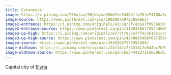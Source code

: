 ```yaml
---
title: Estanesse
image: https://i.pinimg.com/736x/aa/90/db/aa90db7ee34384ffa76fe74180a3c99d.jpg
image-source: https://www.pinterest.com/pin/290200769725856865/
image2-entrance: https://i.pinimg.com/originals/43/18/7f/43187f0936830f789df3622dde7e2c1b.jpg
image2-entrance-source: https://www.pinterest.ca/pin/313844667759444009/
image3-up-high: https://i.pinimg.com/originals/e7/7f/9c/e77f9c261951cc0285a33f30f54e01b7.jpg
image3-up-high-source: https://www.pinterest.com/pin/424886546076873590/
image4-source: https://www.pinterest.com/pin/29203097575991980/
image-oldtown: https://i.pinimg.com/originals/2d/14/c7/2d14c7e843bc7b95740a73f0f4a51d0c.jpg
image-oldtown-source: https://www.pinterest.com/pin/653444227155669636/
---
```


Capital city of [Elyria](elyria).
